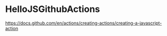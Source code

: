 # HelloJSGithubActions
https://docs.github.com/en/actions/creating-actions/creating-a-javascript-action
